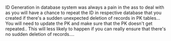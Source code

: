 ID Generation in database system was always a pain in the ass to deal with as you will have a chance to repeat the ID in respective database that you created
if there's a sudden unexpected deletion of records in PK tables... You will need to update the PK and make sure that the PK doesn't get repeated..
This will less likely to happen if you can really ensure that there's no sudden deletion of records....
